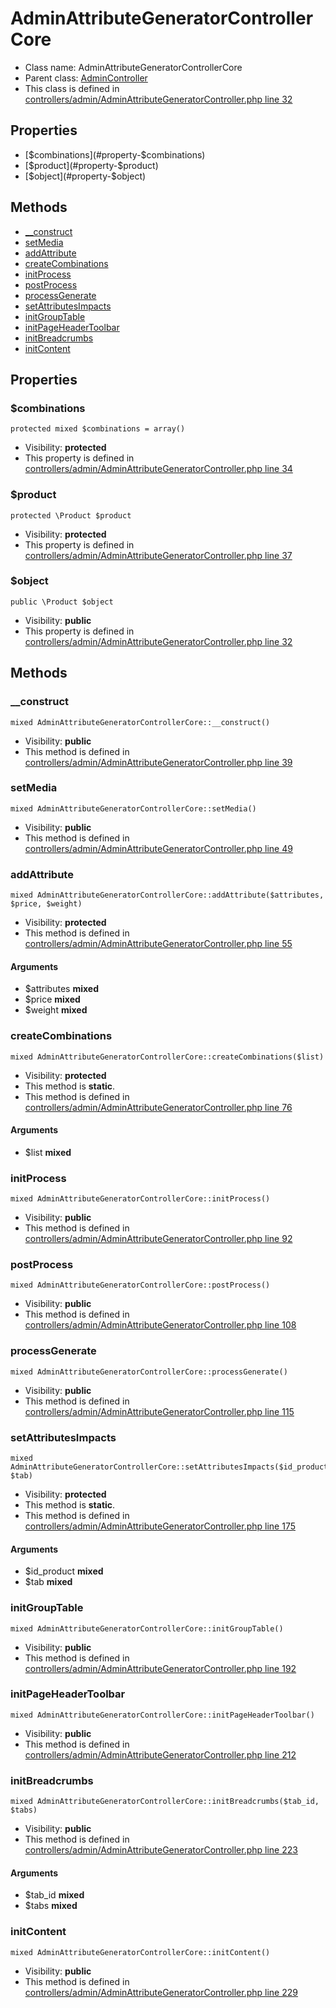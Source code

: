 AdminAttributeGeneratorControllerCore
===============






* Class name: AdminAttributeGeneratorControllerCore
* Parent class: [AdminController](AdminControllerCore)
* This class is defined in [controllers/admin/AdminAttributeGeneratorController.php line 32](https://github.com/PrestaShop/PrestaShop/blob/1.6.1.1/controllers/admin/AdminAttributeGeneratorController.php#L32)





Properties
----------

* [$combinations](#property-$combinations)
* [$product](#property-$product)
* [$object](#property-$object)

Methods
-------
* [__construct](#method-__construct)
* [setMedia](#method-setMedia)
* [addAttribute](#method-addAttribute)
* [createCombinations](#method-createCombinations)
* [initProcess](#method-initProcess)
* [postProcess](#method-postProcess)
* [processGenerate](#method-processGenerate)
* [setAttributesImpacts](#method-setAttributesImpacts)
* [initGroupTable](#method-initGroupTable)
* [initPageHeaderToolbar](#method-initPageHeaderToolbar)
* [initBreadcrumbs](#method-initBreadcrumbs)
* [initContent](#method-initContent)




Properties
----------


### <a name="property-$combinations"></a>$combinations

    protected mixed $combinations = array()





* Visibility: **protected**
* This property is defined in [controllers/admin/AdminAttributeGeneratorController.php line 34](https://github.com/PrestaShop/PrestaShop/blob/1.6.1.1/controllers/admin/AdminAttributeGeneratorController.php#L34)


### <a name="property-$product"></a>$product

    protected \Product $product





* Visibility: **protected**
* This property is defined in [controllers/admin/AdminAttributeGeneratorController.php line 37](https://github.com/PrestaShop/PrestaShop/blob/1.6.1.1/controllers/admin/AdminAttributeGeneratorController.php#L37)


### <a name="property-$object"></a>$object

    public \Product $object





* Visibility: **public**
* This property is defined in [controllers/admin/AdminAttributeGeneratorController.php line 32](https://github.com/PrestaShop/PrestaShop/blob/1.6.1.1/controllers/admin/AdminAttributeGeneratorController.php#L32)


Methods
-------


### <a name="method-__construct"></a>__construct

    mixed AdminAttributeGeneratorControllerCore::__construct()





* Visibility: **public**
* This method is defined in [controllers/admin/AdminAttributeGeneratorController.php line 39](https://github.com/PrestaShop/PrestaShop/blob/1.6.1.1/controllers/admin/AdminAttributeGeneratorController.php#L39)




### <a name="method-setMedia"></a>setMedia

    mixed AdminAttributeGeneratorControllerCore::setMedia()





* Visibility: **public**
* This method is defined in [controllers/admin/AdminAttributeGeneratorController.php line 49](https://github.com/PrestaShop/PrestaShop/blob/1.6.1.1/controllers/admin/AdminAttributeGeneratorController.php#L49)




### <a name="method-addAttribute"></a>addAttribute

    mixed AdminAttributeGeneratorControllerCore::addAttribute($attributes, $price, $weight)





* Visibility: **protected**
* This method is defined in [controllers/admin/AdminAttributeGeneratorController.php line 55](https://github.com/PrestaShop/PrestaShop/blob/1.6.1.1/controllers/admin/AdminAttributeGeneratorController.php#L55)


#### Arguments
* $attributes **mixed**
* $price **mixed**
* $weight **mixed**



### <a name="method-createCombinations"></a>createCombinations

    mixed AdminAttributeGeneratorControllerCore::createCombinations($list)





* Visibility: **protected**
* This method is **static**.
* This method is defined in [controllers/admin/AdminAttributeGeneratorController.php line 76](https://github.com/PrestaShop/PrestaShop/blob/1.6.1.1/controllers/admin/AdminAttributeGeneratorController.php#L76)


#### Arguments
* $list **mixed**



### <a name="method-initProcess"></a>initProcess

    mixed AdminAttributeGeneratorControllerCore::initProcess()





* Visibility: **public**
* This method is defined in [controllers/admin/AdminAttributeGeneratorController.php line 92](https://github.com/PrestaShop/PrestaShop/blob/1.6.1.1/controllers/admin/AdminAttributeGeneratorController.php#L92)




### <a name="method-postProcess"></a>postProcess

    mixed AdminAttributeGeneratorControllerCore::postProcess()





* Visibility: **public**
* This method is defined in [controllers/admin/AdminAttributeGeneratorController.php line 108](https://github.com/PrestaShop/PrestaShop/blob/1.6.1.1/controllers/admin/AdminAttributeGeneratorController.php#L108)




### <a name="method-processGenerate"></a>processGenerate

    mixed AdminAttributeGeneratorControllerCore::processGenerate()





* Visibility: **public**
* This method is defined in [controllers/admin/AdminAttributeGeneratorController.php line 115](https://github.com/PrestaShop/PrestaShop/blob/1.6.1.1/controllers/admin/AdminAttributeGeneratorController.php#L115)




### <a name="method-setAttributesImpacts"></a>setAttributesImpacts

    mixed AdminAttributeGeneratorControllerCore::setAttributesImpacts($id_product, $tab)





* Visibility: **protected**
* This method is **static**.
* This method is defined in [controllers/admin/AdminAttributeGeneratorController.php line 175](https://github.com/PrestaShop/PrestaShop/blob/1.6.1.1/controllers/admin/AdminAttributeGeneratorController.php#L175)


#### Arguments
* $id_product **mixed**
* $tab **mixed**



### <a name="method-initGroupTable"></a>initGroupTable

    mixed AdminAttributeGeneratorControllerCore::initGroupTable()





* Visibility: **public**
* This method is defined in [controllers/admin/AdminAttributeGeneratorController.php line 192](https://github.com/PrestaShop/PrestaShop/blob/1.6.1.1/controllers/admin/AdminAttributeGeneratorController.php#L192)




### <a name="method-initPageHeaderToolbar"></a>initPageHeaderToolbar

    mixed AdminAttributeGeneratorControllerCore::initPageHeaderToolbar()





* Visibility: **public**
* This method is defined in [controllers/admin/AdminAttributeGeneratorController.php line 212](https://github.com/PrestaShop/PrestaShop/blob/1.6.1.1/controllers/admin/AdminAttributeGeneratorController.php#L212)




### <a name="method-initBreadcrumbs"></a>initBreadcrumbs

    mixed AdminAttributeGeneratorControllerCore::initBreadcrumbs($tab_id, $tabs)





* Visibility: **public**
* This method is defined in [controllers/admin/AdminAttributeGeneratorController.php line 223](https://github.com/PrestaShop/PrestaShop/blob/1.6.1.1/controllers/admin/AdminAttributeGeneratorController.php#L223)


#### Arguments
* $tab_id **mixed**
* $tabs **mixed**



### <a name="method-initContent"></a>initContent

    mixed AdminAttributeGeneratorControllerCore::initContent()





* Visibility: **public**
* This method is defined in [controllers/admin/AdminAttributeGeneratorController.php line 229](https://github.com/PrestaShop/PrestaShop/blob/1.6.1.1/controllers/admin/AdminAttributeGeneratorController.php#L229)



